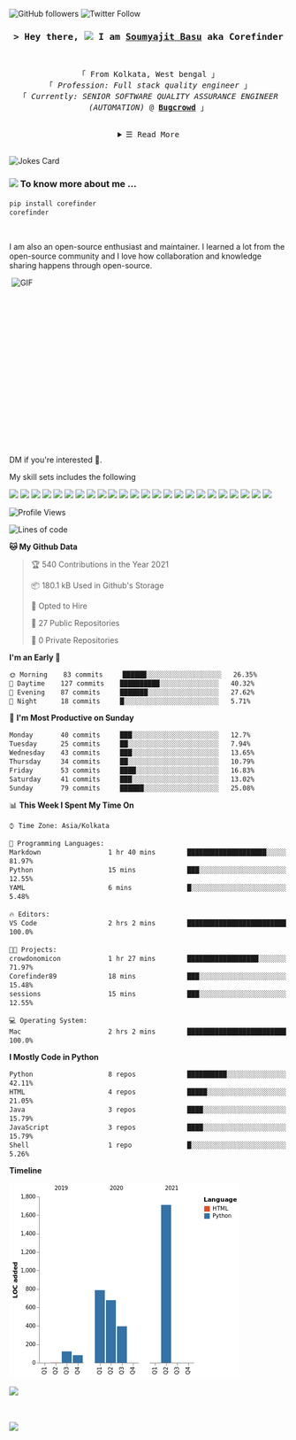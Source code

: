 ![GitHub followers](https://img.shields.io/github/followers/Corefinder89?style=social) ![Twitter Follow](https://img.shields.io/twitter/follow/SoumyajitBasu19?style=social) 

<!-- Intro  -->
<h3 align="center">
        <samp>&gt; Hey there, <img src="https://media.giphy.com/media/hvRJCLFzcasrR4ia7z/giphy.gif" width="25px"> I am
                <b><a target="_blank" href="https://soumyajit2016.wordpress.com/">Soumyajit Basu</a></b> aka Corefinder
        </samp>
</h3>
<br>


<p align="center">
        <!-- Organisation  -->
        <samp>
                「 From Kolkata, West bengal 」<br>
                「 <em>Profession: Full stack quality engineer</em> 」
                <br>
                「 <em>Currently: SENIOR SOFTWARE QUALITY ASSURANCE ENGINEER (AUTOMATION)</em> @ <b><a target="_blank" href="https://bugcrowd.com/">Bugcrowd</a></b> 」
                <br>
                <br>
        </samp>
</p>


<!-- Details Section-->
<details align="center">
    <summary> <samp>&#9776; Read More</samp></summary>
    <p align="center">
        <br>
        <!-- Activity Widget -->
        <img alt="Corefinder's github stats"
                src="https://github-readme-stats.vercel.app/api?username=Corefinder89&show_icons=true&theme=radical" />
        <br>
        <!-- Open source contributions -->      
        <p>Contributions</p>
        <!-- Research guide author -->
        <a href="http://dz2prod01.cloud.answerhub.com/guides/automated-testing-improving-application-speed-and" target="_blank"><img alt="Research guide author @ Dzone"
                src="https://img.shields.io/badge/-Research%20guide%20author%20@%20Dzone-f28818?style=flat-square">
        </a>
        <!-- Dzone Article Contributor-->
        <a href="https://dzone.com/users/2997625/corefinder.html" target="_blank"><img alt="Article contributor @ Dzone"
                src="https://img.shields.io/badge/-Article%20contributor%20@%20Dzone-77f218?style=flat-square">
        </a>
        <!-- PyPi-->
        <a href="https://pypi.org/user/corefinder89/" target="_blank"><img alt="PyPi"
                src="https://img.shields.io/badge/-PyPi-1877F2?style=flat-square&logo=Python&logoColor=white">
        </a>
        <br>
        <br>
        <!-- Social Links -->
        <p>Find me on</p>
        <!-- Gmail -->
        <a href="mailto:soumyajit.basu62@gmail.com" target="_blank"><img alt="Gmail"
                src="https://img.shields.io/badge/-Gmail-EA4335?style=flat-square&logo=Gmail&logoColor=white">
        </a>
        <!-- Facebook -->
        <a href="https://www.facebook.com/soumyajit.basu/" target="_blank"><img alt="Facebook"
                src="https://img.shields.io/badge/-Facebook-1877F2?style=flat-square&logo=Facebook&logoColor=white">
        </a>
        <!--Twitter-->
        <a href="https://twitter.com/SoumyajitBasu19" target="_blank"><img alt="Twitter"
                src="https://img.shields.io/badge/-Twitter-1877F2?style=flat-square&logo=Twitter&logoColor=white">
        </a>
        <!-- Linkedin -->
        <a href="https://www.linkedin.com/in/soumyajit-basu-5a783886/" target="_blank"><img alt="Linkedin"
                src="https://img.shields.io/badge/-Linkedin-0A66C2?style=flat-square&logo=Linkedin&logoColor=white">
        </a>
    </p>
</details>
<br>

<!-- Markdown -->
![Jokes Card](https://readme-jokes.vercel.app/api)
<br>

### <img src="https://media.giphy.com/media/VgCDAzcKvsR6OM0uWg/giphy.gif" width="50"> To know more about me ...
```python
pip install corefinder
corefinder
```
<br>

I am also an open-source enthusiast and maintainer. I learned a lot from the open-source community and I love how collaboration and knowledge sharing happens through open-source.

  <img align="right" alt="GIF" src="https://github.com/abhisheknaiidu/abhisheknaiidu/blob/master/code.gif?raw=true" width="500" height="320" />

DM if you're interested 📣.

My skill sets includes the following

![](https://img.shields.io/badge/Python-informational?style=flat&logo=Python&logoColor=white&color=1C7396) 
![](https://img.shields.io/badge/Docker-informational?style=flat&logo=Docker&logoColor=white&color=1C7396) 
![](https://img.shields.io/badge/travis-informational?style=flat&logo=travis&logoColor=white&color=1C7396) 
![](https://img.shields.io/badge/VisualStudio-informational?style=flat&logo=visual-studio-code&logoColor=white&color=1C7396) 
![](https://img.shields.io/badge/Pycharm-informational?style=flat&logo=pycharm&logoColor=white&color=1C7396) 
![](https://img.shields.io/badge/Linux-informational?style=flat&logo=Linux&logoColor=white&color=FBC624) 
![](https://img.shields.io/badge/MacOS-informational?style=flat&logo=Apple&logoColor=white&color=FBC624) 
![](https://img.shields.io/badge/Postgres-informational?style=flat&logo=PostgreSql&logoColor=white&color=336791) 
![](https://img.shields.io/badge/Mysql-informational?style=flat&logo=MySql&logoColor=white&color=336791) 
![](https://img.shields.io/badge/Graphql-informational?style=flat&logo=Graphql&logoColor=white&color=336791) 
![](https://img.shields.io/badge/Elasticsearch-informational?style=flat&logo=Elasticsearch&logoColor=white&color=336791) 
![](https://img.shields.io/badge/Data-informational?style=flat) 
![](https://img.shields.io/badge/JSON-informational?style=flat&logo=json&logoColor=white&color=1C7396) 
![](https://img.shields.io/badge/RestAPI-informational?style=flat) 
![](https://img.shields.io/badge/Confluence-informational?style=flat&logo=confluence&logoColor=white&color=1C7396) 
![](https://img.shields.io/badge/JIRA-informational?style=flat&logo=jira&logoColor=white&color=1C7396) 
![](https://img.shields.io/badge/Git-informational?style=flat&logo=git&logoColor=white&color=1C7396) 
![](https://img.shields.io/badge/GitHub-informational?style=flat&logo=github&logoColor=white&color=1C7396) 
![](https://img.shields.io/badge/Bitbucket-informational?style=flat&logo=bitbucket&logoColor=white&color=1C7396) 
![](https://img.shields.io/badge/PyTest-baeb16?style=flat-square&logo=Python&logoColor=black)
![](https://img.shields.io/badge/Selenium-187?style=flat-square&logo=Selenium&logoColor=white) 
![](https://img.shields.io/badge/BDD-informational?style=flat) 
![](https://img.shields.io/badge/CI-informational?style=flat) 
![](https://img.shields.io/badge/Pipeline-informational?style=flat)

<!--START_SECTION:waka-->
![Profile Views](http://img.shields.io/badge/Profile%20Views-40-blue)

![Lines of code](https://img.shields.io/badge/From%20Hello%20World%20I%27ve%20Written-3778%20lines%20of%20code-blue)

**🐱 My Github Data** 

> 🏆 540 Contributions in the Year 2021
 > 
> 📦 180.1 kB Used in Github's Storage 
 > 
> 💼 Opted to Hire
 > 
> 📜 27 Public Repositories 
 > 
> 🔑 0 Private Repositories  
 > 
**I'm an Early 🐤** 

```text
🌞 Morning    83 commits     ██████░░░░░░░░░░░░░░░░░░░   26.35% 
🌆 Daytime    127 commits    ██████████░░░░░░░░░░░░░░░   40.32% 
🌃 Evening    87 commits     ███████░░░░░░░░░░░░░░░░░░   27.62% 
🌙 Night      18 commits     █░░░░░░░░░░░░░░░░░░░░░░░░   5.71%

```
📅 **I'm Most Productive on Sunday** 

```text
Monday       40 commits     ███░░░░░░░░░░░░░░░░░░░░░░   12.7% 
Tuesday      25 commits     ██░░░░░░░░░░░░░░░░░░░░░░░   7.94% 
Wednesday    43 commits     ███░░░░░░░░░░░░░░░░░░░░░░   13.65% 
Thursday     34 commits     ██░░░░░░░░░░░░░░░░░░░░░░░   10.79% 
Friday       53 commits     ████░░░░░░░░░░░░░░░░░░░░░   16.83% 
Saturday     41 commits     ███░░░░░░░░░░░░░░░░░░░░░░   13.02% 
Sunday       79 commits     ██████░░░░░░░░░░░░░░░░░░░   25.08%

```


📊 **This Week I Spent My Time On** 

```text
⌚︎ Time Zone: Asia/Kolkata

💬 Programming Languages: 
Markdown                 1 hr 40 mins        ████████████████████░░░░░   81.97% 
Python                   15 mins             ███░░░░░░░░░░░░░░░░░░░░░░   12.55% 
YAML                     6 mins              █░░░░░░░░░░░░░░░░░░░░░░░░   5.48%

🔥 Editors: 
VS Code                  2 hrs 2 mins        █████████████████████████   100.0%

🐱‍💻 Projects: 
crowdonomicon            1 hr 27 mins        ██████████████████░░░░░░░   71.97% 
Corefinder89             18 mins             ███░░░░░░░░░░░░░░░░░░░░░░   15.48% 
sessions                 15 mins             ███░░░░░░░░░░░░░░░░░░░░░░   12.55%

💻 Operating System: 
Mac                      2 hrs 2 mins        █████████████████████████   100.0%

```

**I Mostly Code in Python** 

```text
Python                   8 repos             ██████████░░░░░░░░░░░░░░░   42.11% 
HTML                     4 repos             █████░░░░░░░░░░░░░░░░░░░░   21.05% 
Java                     3 repos             ████░░░░░░░░░░░░░░░░░░░░░   15.79% 
JavaScript               3 repos             ████░░░░░░░░░░░░░░░░░░░░░   15.79% 
Shell                    1 repo              █░░░░░░░░░░░░░░░░░░░░░░░░   5.26%

```


**Timeline**


![Chart not found](https://raw.githubusercontent.com/Corefinder89/Corefinder89/master/charts/bar_graph.png) 

<!--END_SECTION:waka-->

<p align="left">
<img src="https://github-readme-streak-stats.herokuapp.com/?user=Corefinder89&theme=synthwave">
</p>
<br>
<p>
<img src="https://activity-graph.herokuapp.com/graph?username=Corefinder89&bg_color=2B213A&color=E5289E&line=DA5B0B&point=E1E8EB">
</p>

